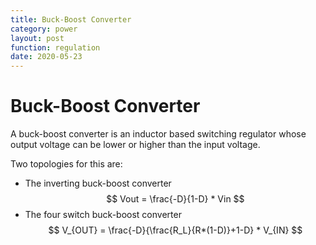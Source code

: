 ```yaml
---
title: Buck-Boost Converter
category: power
layout: post
function: regulation
date: 2020-05-23
---
```


# Buck-Boost Converter

<object type="image/svg+xml" data="{{site.baseurl}}/out/svg/buck-boost converter.svg" alt="" width="500" height="200"></object>

A buck-boost converter is an inductor based switching regulator whose output voltage can be lower or higher than the input voltage.

Two topologies for this are:

* The inverting buck-boost converter
$$ Vout = \frac{-D}{1-D} * Vin $$ 
* The four switch buck-boost converter
$$ V_{OUT} = \frac{-D}{\frac{R_L}{R*(1-D)}+1-D} * V_{IN} $$